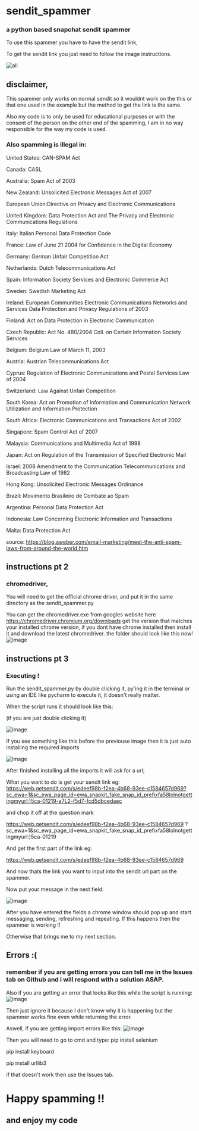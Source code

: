# sendit_spammer
### a python based snapchat sendit spammer

To use this spammer you have to have the sendit link,

To get the sendit link you just need to follow the image instructions.

![all](https://user-images.githubusercontent.com/83868916/127986071-4a739001-bfdf-4ef5-bf8d-0a5a4ea90f42.png)
## disclaimer,
This spammer only works on normal sendit so it wouldnt work on the this or that one used in the example but the method to get the link is the same.

Also my code is to only be used for educational purposes or with the consent of the person on the other end of the spamming,
I am in no way responsible for the way my code is used.
### Also spamming is illegal in:

United States: CAN-SPAM Act

Canada: CASL

Australia: Spam Act of 2003

New Zealand: Unsolicited Electronic Messages Act of 2007

European Union:Directive on Privacy and Electronic Communications

United Kingdom: Data Protection Act and The Privacy and Electronic Communications Regulations

Italy: Italian Personal Data Protection Code

France: Law of June 21 2004 for Confidence in the Digital Economy

Germany: German Unfair Competition Act

Netherlands: Dutch Telecommunications Act

Spain: Information Society Services and Electronic Commerce Act

Sweden: Swedish Marketing Act

Ireland: European Communities Electronic Communications Networks and Services Data Protection and Privacy Regulations of 2003

Finland: Act on Data Protection in Electronic Communication

Czech Republic: Act No. 480/2004 Coll. on Certain Information Society Services

Belgium: Belgium Law of March 11, 2003

Austria: Austrian Telecommunications Act

Cyprus: Regulation of Electronic Communications and Postal Services Law of 2004

Switzerland: Law Against Unfair Competition

South Korea: Act on Promotion of Information and Communication Network Utilization and Information Protection

South Africa: Electronic Communications and Transactions Act of 2002

Singapore: Spam Control Act of 2007

Malaysia: Communications and Multimedia Act of 1998

Japan: Act on Regulation of the Transmission of Specified Electronic Mail

Israel: 2008 Amendment to the Communication Telecommunications and Broadcasting Law of 1982

Hong Kong: Unsolicited Electronic Messages Ordinance

Brazil: Movimento Brasileiro de Combate ao Spam

Argentina: Personal Data Protection Act

Indonesia: Law Concerning Electronic Information and Transactions

Malta: Data Protection Act

source: https://blog.aweber.com/email-marketing/meet-the-anti-spam-laws-from-around-the-world.htm

## instructions pt 2

### chromedriver,
You will need to get the official chrome driver, and put it in the same directory as the sendit_spammer.py

You can get the chromedriver.exe from googles website here https://chromedriver.chromium.org/downloads
get the version that matches your installed chrome version, if you dont have chrome installed then install it and download the latest chromedriver.
the folder should look like this now! 
![image](https://user-images.githubusercontent.com/83868916/127987280-d834286e-1988-4fc3-a07b-f49b7336faec.png)


## instructions pt 3

### Executing !
Run the sendit_spammer.py by double clicking it, py'ing it in the terminal or using an IDE like pycharm to execute it, it doesn't really matter.


When the script runs it should look like this:

(if you are just double clicking it)

![image](https://user-images.githubusercontent.com/83868916/127988884-64bcb5fb-232b-4ab9-bb4c-93467b824d7c.png)

If you see something like this before the previouse image then it is just auto installing the required imports

![image](https://user-images.githubusercontent.com/83868916/127989262-caba5ea5-2ff0-4df0-a5de-aa6f203ee207.png)

After finished installing all the imports it will ask for a url;

What you want to do is get your sendit link eg:
https://web.getsendit.com/s/edeef98b-f2ea-4b68-93ee-c1584657d969?sc_ewa=1&sc_ewa_page_id=ewa_snapkit_fake_snap_id_prefixfa58lolnotgettingmyurl:)5ca-01219-a7L2-f5d7-fcd5dbcedaec

and chop it off at the question mark

https://web.getsendit.com/s/edeef98b-f2ea-4b68-93ee-c1584657d969 ? sc_ewa=1&sc_ewa_page_id=ewa_snapkit_fake_snap_id_prefixfa58lolnotgettingmyurl:)5ca-01219

And get the first part of the link eg:

https://web.getsendit.com/s/edeef98b-f2ea-4b68-93ee-c1584657d969

And now thats the link you want to input into the sendit url part on the spammer.

Now put your message in the next field.

![image](https://user-images.githubusercontent.com/83868916/127990877-70a283ee-ed30-4f7b-91e8-f904068a1a97.png)

After you have entered the fields a chrome window should pop up and start messaging, sending, refreshing and repeating.
If this happens then the spammer is working !!


Otherwise that brings me to my next section.

## Errors :(
### remember if you are getting errors you can tell me in the Issues tab on Github and i will respond with a solution ASAP.

Also if you are getting an error that looks like this while the script is running:
![image](https://user-images.githubusercontent.com/83868916/127994778-65667aa4-92be-447d-8f19-1cac4f367d3c.png)

Then just ignore it because I don't know why it is happening but the spammer works fine even while returning the error.

Aswell, if you are getting import errors like this:
![image](https://user-images.githubusercontent.com/83868916/127995151-86627409-bb0e-48df-9f4b-9e603145772b.png)

Then you will need to go to cmd and type:
pip install selenium

pip install keyboard

pip install urllib3

if that doesn't work then use the Issues tab.

# Happy spamming !!
## and enjoy my code
